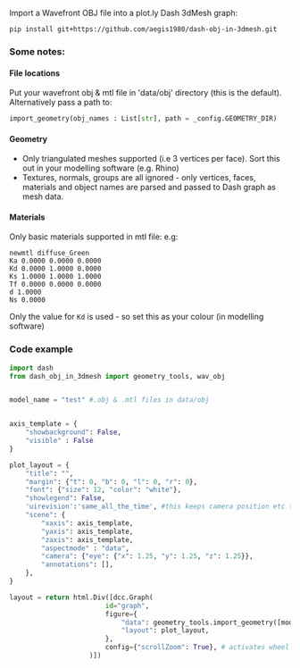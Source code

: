 Import a Wavefront OBJ file into a plot.ly Dash 3dMesh graph:

```
pip install git+https://github.com/aegis1980/dash-obj-in-3dmesh.git
```


### Some notes:
 
#### File locations
Put your wavefront obj & mtl file in 'data/obj' directory (this is the default). Alternatively pass a path to:
```python
import_geometry(obj_names : List[str], path = _config.GEOMETRY_DIR)
```
#### Geometry
* Only triangulated meshes supported (i.e 3 vertices per face). Sort this out in your modelling software (e.g. Rhino)
* Textures, normals, groups are all ignored - only vertices, faces, materials and object names are parsed and passed to Dash graph as mesh data.
#### Materials
Only basic materials supported in mtl file:
e.g:
```
newmtl diffuse_Green
Ka 0.0000 0.0000 0.0000
Kd 0.0000 1.0000 0.0000
Ks 1.0000 1.0000 1.0000
Tf 0.0000 0.0000 0.0000
d 1.0000
Ns 0.0000
```
Only the value for `Kd` is used - so set this as your colour (in modelling software)

### Code example

```python
import dash
from dash_obj_in_3dmesh import geometry_tools, wav_obj


model_name = "test" #.obj & .mtl files in data/obj


axis_template = {
    "showbackground": False,
    "visible" : False
}

plot_layout = {
    "title": "",
    "margin": {"t": 0, "b": 0, "l": 0, "r": 0},
    "font": {"size": 12, "color": "white"},
    "showlegend": False,
    'uirevision':'same_all_the_time', #this keeps camera position etc the same when data changes.
    "scene": {
        "xaxis": axis_template,
        "yaxis": axis_template,
        "zaxis": axis_template,
        "aspectmode" : "data",
        "camera": {"eye": {"x": 1.25, "y": 1.25, "z": 1.25}},
        "annotations": [],
    },
}

layout = return html.Div([dcc.Graph(
                        id="graph",
                        figure={
                            "data": geometry_tools.import_geometry([model_name]),
                            "layout": plot_layout,
                        },
                        config={"scrollZoom": True}, # activates wheel thingy on mouse to zoom and wotnot
                    )])
```

